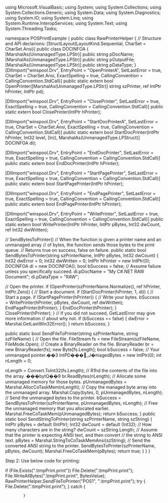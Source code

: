 using Microsoft.VisualBasic;
using System;
using System.Collections;
using System.Collections.Generic;
using System.Data;
using System.Diagnostics;
using System.IO;
using System.Linq;
using System.Runtime.InteropServices;
using System.Text;
using System.Threading.Tasks;

namespace POSPrintExample {
 public class RawPrinterHelper {
 // Structure and API declarions:
 [StructLayout(LayoutKind.Sequential, CharSet = CharSet.Ansi)]
 public class DOCINFOA {
 [MarshalAs(UnmanagedType.LPStr)]
 public string pDocName;
 [MarshalAs(UnmanagedType.LPStr)]
 public string pOutputFile;
 [MarshalAs(UnmanagedType.LPStr)]
 public string pDataType;
 }
 [DllImport("winspool.Drv", EntryPoint = "OpenPrinterA", SetLastError = true, CharSet = CharSet.Ansi, ExactSpelling = true, CallingConvention = CallingConvention.StdCall)]
 public static extern bool OpenPrinter([MarshalAs(UnmanagedType.LPStr)] string szPrinter, ref IntPtr hPrinter, IntPtr pd);

 [DllImport("winspool.Drv", EntryPoint = "ClosePrinter", SetLastError = true, ExactSpelling = true, CallingConvention = CallingConvention.StdCall)]
 public static extern bool ClosePrinter(IntPtr hPrinter);

 [DllImport("winspool.Drv", EntryPoint = "StartDocPrinterA", SetLastError = true, CharSet = CharSet.Ansi, ExactSpelling = true, CallingConvention = CallingConvention.StdCall)]
 public static extern bool StartDocPrinter(IntPtr hPrinter, Int32 level, [In(), MarshalAs(UnmanagedType.LPStruct)] DOCINFOA di);

 [DllImport("winspool.Drv", EntryPoint = "EndDocPrinter", SetLastError = true, ExactSpelling = true, CallingConvention = CallingConvention.StdCall)]
 public static extern bool EndDocPrinter(IntPtr hPrinter);

 [DllImport("winspool.Drv", EntryPoint = "StartPagePrinter", SetLastError = true, ExactSpelling = true, CallingConvention = CallingConvention.StdCall)]
 public static extern bool StartPagePrinter(IntPtr hPrinter);

 [DllImport("winspool.Drv", EntryPoint = "EndPagePrinter", SetLastError = true, ExactSpelling = true, CallingConvention = CallingConvention.StdCall)]
 public static extern bool EndPagePrinter(IntPtr hPrinter);

 [DllImport("winspool.Drv", EntryPoint = "WritePrinter", SetLastError = true, ExactSpelling = true, CallingConvention = CallingConvention.StdCall)]
 public static extern bool WritePrinter(IntPtr hPrinter, IntPtr pBytes, Int32 dwCount, ref Int32 dwWritten);

 // SendBytesToPrinter()
 // When the function is given a printer name and an unmanaged array
 // of bytes, the function sends those bytes to the print queue.
 // Returns true on success, false on failure.
 public static bool SendBytesToPrinter(string szPrinterName, IntPtr pBytes, Int32 dwCount) {
 Int32 dwError = 0;
 Int32 dwWritten = 0;
 IntPtr hPrinter = new IntPtr(0);
 DOCINFOA di = new DOCINFOA();
 bool bSuccess = false;
 // Assume failure unless you specifically succeed.
 di.pDocName = "My C#.NET RAW Document";
 di.pDataType = "RAW";

 // Open the printer.
 if (OpenPrinter(szPrinterName.Normalize(), ref hPrinter, IntPtr.Zero)) {
 // Start a document.
 if (StartDocPrinter(hPrinter, 1, di)) {
 // Start a page.
 if (StartPagePrinter(hPrinter)) {
 // Write your bytes.
 bSuccess = WritePrinter(hPrinter, pBytes, dwCount, ref dwWritten);
 EndPagePrinter(hPrinter);
 }
 EndDocPrinter(hPrinter);
 }
 ClosePrinter(hPrinter);
 }
 // If you did not succeed, GetLastError may give more information
 // about why not.
 if (bSuccess == false) {
 dwError = Marshal.GetLastWin32Error();
 }
 return bSuccess;
 }

 public static bool SendFileToPrinter(string szPrinterName, string szFileName) {
 // Open the file.
 FileStream fs = new FileStream(szFileName, FileMode.Open);
 // Create a BinaryReader on the file.
 BinaryReader br = new BinaryReader(fs);
 new Byte[fs.Length];
 bool bSuccess = false;
 // Your unmanaged pointer.��3 IntPD���_J�magedBytes = new IntPtr(0);
 int nLength = 0;

 nLength = Convert.ToInt32(fs.Length);
 // R1hd the contents of the file into the array.
���bytQ��9 br.ReadBytes(nLength);
 // Allocate some unmanaged memory for those bytes.
 pUnmanagedBytes = Marshal.AllocCoTaskMem(nLength);
 // Copy the managed byte array into the unmanaged array.
 Marshal.Copy(bytes, 0, pUnmanagedBytes, nLength);
 // Send the unmanaged bytes to the printer.
 bSuccess = SendBytesToPrinter(szPrinterName, pUnmanagedBytes, nLength);
 // Free the unmanaged memory that you allocated earlier.
 Marshal.FreeCoTaskMem(pUnmanagedBytes);
 return bSuccess;
 }
 public static bool SendStringToPrinter(string szPrinterName, string szString) {
 IntPtr pBytes =
 default (IntPtr);
 Int32 dwCount =
 default (Int32);
 // How many characters are in the string?
 dwCount = szString.Length;
 // Assume that the printer is expecting ANSI text, and then convert
 // the string to ANSI text.
 pBytes = Marshal.StringToCoTaskMemAnsi(szString);
 // Send the converted ANSI string to the printer.
 SendBytesToPrinter(szPrinterName, pBytes, dwCount);
 Marshal.FreeCoTaskMem(pBytes);
 return true;
 }
 }
}

Step 2: Use below code for printing:

 if (File.Exists(".\\tmpPrint.print"))
                File.Delete(".\\tmpPrint.print");
            File.WriteAllBytes(".\\tmpPrint.print", BytesValue);
            RawPrinterHelper.SendFileToPrinter("POS1", ".\\tmpPrint.print");
            try
            {
                File.Delete(".\\tmpPrint.print");
            }
            catch
            {

            }
